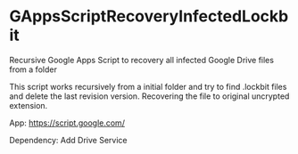 # GAppsScriptRecoveryInfectedLockbit
Recursive Google Apps Script to recovery all infected Google Drive files from a folder

This script works recursively from a initial folder and try to find .lockbit files and delete the last revision version. Recovering the file to original uncrypted extension.

App: https://script.google.com/

Dependency: Add Drive Service

